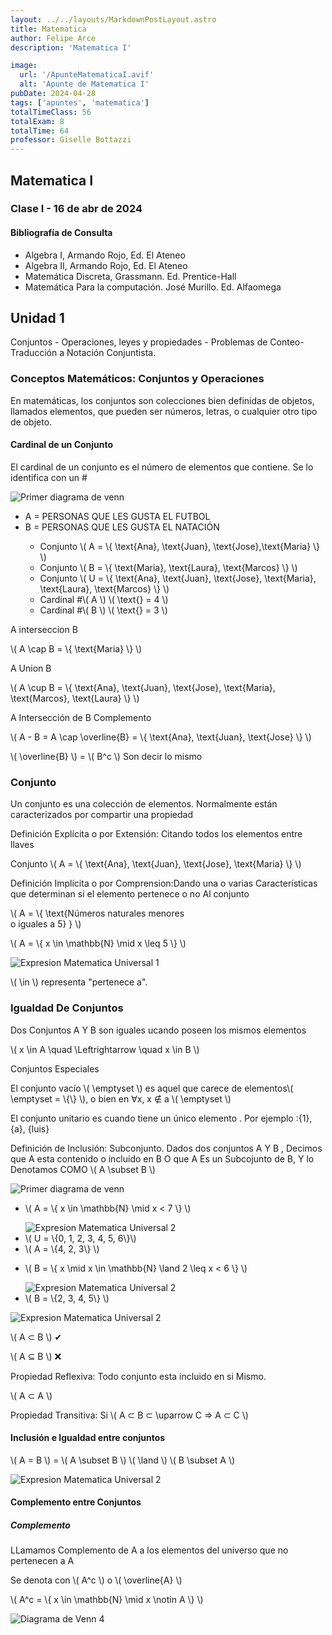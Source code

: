 ```yaml
---
layout: ../../layouts/MarkdownPostLayout.astro
title: Matematica
author: Felipe Arce
description: 'Matematica I'

image:
  url: '/ApunteMatematicaI.avif'
  alt: 'Apunte de Matematica I'
pubDate: 2024-04-28
tags: ['apuntes', 'matematica']
totalTimeClass: 56
totalExam: 8
totalTime: 64
professor: Giselle Bottazzi
---
```


## Matematica I

### Clase I - 16 de abr de 2024

#### Bibliografía de Consulta

- Algebra I, Armando Rojo, Ed. El Ateneo
- Algebra II, Armando Rojo, Ed. El Ateneo
- Matemática Discreta, Grassmann. Ed. Prentice-Hall
- Matemática Para la computación. José Murillo. Ed. Alfaomega

## Unidad 1

<div class="uppercase underline">
  Conjuntos - Operaciones, leyes y propiedades - Problemas de Conteo- Traducción
  a Notación Conjuntista.
</div>

### Conceptos Matemáticos: Conjuntos y Operaciones

<p>En matemáticas, los conjuntos son colecciones bien definidas de objetos,
  llamados elementos, que pueden ser números, letras, o cualquier otro tipo de
  objeto.
</p>

#### Cardinal de un Conjunto

<p>El cardinal de un conjunto es el número de elementos que contiene. Se lo
  identifica con un #
</p>

<div class="flex flex-col md:flex-row justify-around items-center">
  <img src="/DiagramaDeVenn1.webp" alt="Primer diagrama de venn">

  <div class="text-xs">
    <ul class=" list-none">
      <li>A = PERSONAS QUE LES GUSTA EL FUTBOL </li>
      <li>B = PERSONAS QUE LES GUSTA EL NATACIÓN </li>
      <ul><li>Conjunto \( A = \{ \text{Ana}, \text{Juan},
          \text{Jose},\text{Maria} \} \)</li>

  <li> Conjunto \( B = \{ \text{Maria}, \text{Laura},
          \text{Marcos} \} \)</li>
        <li> Conjunto \( U = \{ \text{Ana}, \text{Juan},
          \text{Jose}, \text{Maria}, \text{Laura}, \text{Marcos}
          \} \)</li>
        <li>Cardinal #\( A \) \( \text{} = 4 \)</li>
        <li>Cardinal #\( B \) \( \text{} = 3 \)</li>
      </ul>
    </div>
  </div>

  <p>A interseccion B</p>
  <p class=" text-red-600">\( A \cap B = \{ \text{Maria}
    \} \)</p>

  <p>A Union B</p>
  <p class="text-green-600">\( A \cup B = \{
    \text{Ana}, \text{Juan}, \text{Jose},
    \text{Maria}, \text{Marcos}, \text{Laura} \}
    \)</p>

  <p>A Intersección de B Complemento </p>
  <p class="text-orange-600">\( A - B = A \cap
    \overline{B} = \{ \text{Ana}, \text{Juan},
    \text{Jose} \} \)</p>

  <p class="text-green-600">\( \overline{B} \) = \(
    B^c \) <span class="text-black"> Son decir lo
      mismo</span></p>

  ### Conjunto

<p>Un conjunto es una colección de elementos.
    Normalmente están caracterizados por compartir una
    propiedad</p>

<p class=" text-orange-700">Definición Explícita o
    por Extensión: <span class="text-black"> Citando
      todos los elementos entre llaves</span>
</p>

<p class=" border border-red-700 inline p-2">
        Conjunto \( A = \{ \text{Ana}, \text{Juan},
        \text{Jose}, \text{Maria} \} \)</p>
<p class="text-green-600">Definición Implícita o
        por Comprension:<span class="text-black">Dando
          una o varias Características que determinan
          si el elemento pertenece o no Al
          conjunto</span>
</p>

<div class="flex justify-center border-b-2 pb-4 ">
  <div class="border border-green-600 p-2 ">
      <p>\( A = \{ \text{Números naturales menores <br> 
            o iguales a 5} } \)</p>
      <p>\( A = \{ x \in \mathbb{N} \mid x \leq 5
            \} \)</p>
      <img src="/expresion.webp"
            alt="Expresion Matematica Universal 1"
            class="p-0 m-0">
      <p>\( \in \) representa "pertenece a".</p>

  </div>
</div>

### Igualdad De Conjuntos

Dos Conjuntos A Y B son iguales ucando poseen los mismos elementos

<p>\( x \in A \quad \Leftrightarrow \quad x \in B \)</p>
<p class=" border-2 inline border-orange-600 p-2 uppercase">Conjuntos Especiales</p>

<p>El <span class="text-orange-600">conjunto
          vacío \( \emptyset \)</span> es aquel
        que carece de elementos\( \emptyset = \{\}
        \), o bien en ∀x, x ∉ a \( \emptyset
        \)</p>

<p>El <span class="text-orange-600">conjunto
          unitario</span> es cuando tiene un único
        elemento . Por ejemplo :{1}, {a},
        {luis}</p>

<p><span class="text-green-600">Definición
          de Inclusión:</span> Subconjunto. Dados
        dos conjuntos A Y B , Decimos que A esta
        contenido o incluido en B O que A Es un
        Subcojunto de B, Y lo Denotamos COMO \( A
        \subset B \)</p>

<img src="/DiagramaDeVenn2.webp" alt="Primer diagrama de venn">

<div
        class="flex flex-col md:flex-row justify-around items-center">
        <ul class="list-none p-0 m-0">
          <li>
            <p>\( A = \{ x \in \mathbb{N} \mid x < 7 \} \)</p>
            <img src="/expresion2.webp"
              alt="Expresion Matematica Universal 2"
              class="p-0 m-0">
          </li>

  <li>\( U = \{0, 1, 2, 3, 4, 5, 6\}\)</li>
  <li>\( A = \{4, 2, 3\} \)</li>

  <li>
    <p>\( B = \{ x \mid x \in \mathbb{N}
              \land 2 \leq x < 6 \} \)</p>
      <img src="/expresion3.avif" alt="Expresion Matematica Universal 2" class="p-0 m-0">
    </li>
    <li>\( B = \{2, 3, 4, 5\} \)</li>
  </ul>
        <div class="flex flex-col">
          <img src="/DiagramaDeVenn3.webp"
            alt="Expresion Matematica Universal 2"
            class="m-0 p-0">
          <div class="flex justify-center gap-8 ">
            <p>\( A ⊂ B \) ✔ </p>
            <p>\( A ⊆ B \) ❌</p>
          </div>
        </div>
      </div>
    </p>
  </div>

<div class="border-2 border-violet-600 p-2">
  <p class="text-orange-600">Propiedad Reflexiva: Todo conjunto esta incluido en si Mismo. 
  <p class="text-center">\( A ⊂  A \) </p>
  <p class="text-orange-600">Propiedad Transitiva: <span class="text-black"> Si \( A ⊂ B ⊂ \uparrow C => A ⊂ C \)</span></p> 
</div>

#### Inclusión e Igualdad entre conjuntos

<p>\( A = B \) = \( A \subset B \) \( \land \) \( B \subset A \)</p>

<div class="flex items-center justify-center  border-b-2 pb-4">
      <img src="/explicacionigualdadconjuntos.avif" alt="Expresion Matematica Universal 2" class="p-0 m-0">
</div>

<h4 class="text-center">Complemento entre Conjuntos</h4>

<h5 class="text-orange-600 underline uppercase">Complemento</h5>

LLamamos Complemento de A a los elementos del universo que no pertenecen a A


<div class="flex flex-col md:flex-row items-center justify-around">
        <div>
            <p>Se denota con <span class="text-orange-600">\( A^c \)</span> o <span class="text-orange-600">\( \overline{A} \)</span></p>
            <p><span class="text-orange-600">\( A^c = \{ x \in \mathbb{N} \mid x \notin A \} \)</span></p>
        </div>
        <img src="/DiagramaDeVenn4.webp" alt="Diagrama de Venn 4" class="m-0 p-0">
    </div>